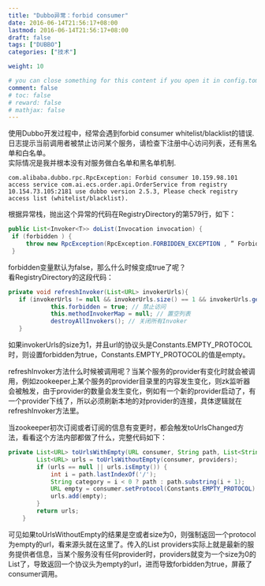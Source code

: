 ```yaml
---
title: "Dubbo异常：forbid consumer"
date: 2016-06-14T21:56:17+08:00
lastmod: 2016-06-14T21:56:17+08:00
draft: false
tags: ["DUBBO"]
categories: ["技术"]

weight: 10

# you can close something for this content if you open it in config.toml.
comment: false
# toc: false
# reward: false
# mathjax: false
---
```


使用Dubbo开发过程中，经常会遇到forbid consumer whitelist/blacklist的错误.  
日志提示当前调用者被禁止访问某个服务，请检查下注册中心访问列表，还有黑名单和白名单。  
实际情况是我并根本没有对服务做白名单和黑名单机制.<!-- more -->
``` log
com.alibaba.dubbo.rpc.RpcException: Forbid consumer 10.159.98.101 access service com.ai.ecs.order.api.OrderService from registry 10.154.73.105:2181 use dubbo version 2.5.3, Please check registry access list (whitelist/blacklist).
```

根据异常栈，抛出这个异常的代码在RegistryDirectory的第579行，如下：
``` java
public List<Invoker<T>> doList(Invocation invocation) {
 if (forbidden ) {
     throw new RpcException(RpcException.FORBIDDEN_EXCEPTION , ” Forbid consumer “ +  NetUtils. getLocalHost() + ” access service “ +        getInterface().getName() + ” from registry “ + getUrl().getAddress() + ” use dubbo version “ + Version.getVersion() + “, Please check registry access list (whitelist/blacklist).”);
 }
```

forbidden变量默认为false，那么什么时候变成true了呢？  
看RegistryDirectory的这段代码：
``` java
private void refreshInvoker(List<URL> invokerUrls){
   if (invokerUrls != null && invokerUrls.size() == 1 && invokerUrls.get(0) != null && Constants.EMPTY_PROTOCOL .equals(invokerUrls.get(0).getProtocol())) {
            this.forbidden = true; // 禁止访问
            this.methodInvokerMap = null; // 置空列表
            destroyAllInvokers(); // 关闭所有Invoker
   }
```
如果invokerUrls的size为1，并且url的协议头是Constants.EMPTY_PROTOCOL时，则设置forbidden为true，Constants.EMPTY_PROTOCOL的值是empty。

refreshInvoker方法什么时候被调用呢？当某个服务的provider有变化时就会被调用，例如zookeeper上某个服务的provider目录里的内容发生变化，则zk监听器会被触发，由于provider的数量会发生变化，例如有一个新的provider启动了，有一个provider下线了，所以必须刷新本地的对provider的连接，具体逻辑就在refreshInvoker方法里。

当zookeeper初次订阅或者订阅的信息有变更时，都会触发toUrlsChanged方法，看看这个方法内部都做了什么，完整代码如下：  
``` java
private List<URL> toUrlsWithEmpty(URL consumer, String path, List<String> providers) {
        List<URL> urls = toUrlsWithoutEmpty(consumer, providers);
        if (urls == null || urls.isEmpty()) {
        	int i = path.lastIndexOf('/');
        	String category = i < 0 ? path : path.substring(i + 1);
        	URL empty = consumer.setProtocol(Constants.EMPTY_PROTOCOL).addParameter(Constants.CATEGORY_KEY, category);
            urls.add(empty);
        }
        return urls;
    }
```

可见如果toUrlsWithoutEmpty的结果是空或者size为0，则强制返回一个protocol为empty的url，看来源头就在这里了。传入的List<String> providers实际上就是最新的服务提供者信息，当某个服务没有任何provider时，providers就变为一个size为0的List了，导致返回一个协议头为empty的url，进而导致forbidden为true，屏蔽了consumer调用。